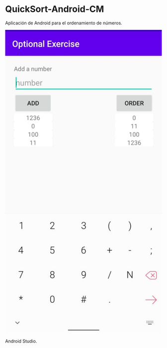 # QuickSort-Android-CM
Aplicación de Android para el ordenamiento de números.

![Imagen de la pantalla principal](https://github.com/RedRichard/QuickSort-Android-CM/blob/master/AppScreenshots/MainScreen.jpeg)

Android Studio.
